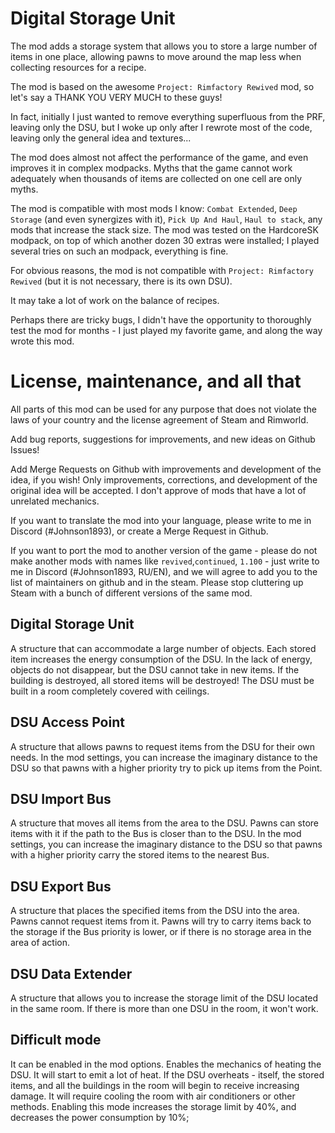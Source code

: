 # Digital Storage Unit

The mod adds a storage system that allows you to store a large number of items in one place, allowing pawns to move around the map less when collecting resources for a recipe.

The mod is based on the awesome `Project: Rimfactory Rewived` mod, so let's say a THANK YOU VERY MUCH to these guys!

In fact, initially I just wanted to remove everything superfluous from the PRF, leaving only the DSU, but I woke up only after I rewrote most of the code, leaving only the general idea and textures...

The mod does almost not affect the performance of the game, and even improves it in complex modpacks. Myths that the game cannot work adequately when thousands of items are collected on one cell are only myths.

The mod is compatible with most mods I know: `Combat Extended`, `Deep Storage` (and even synergizes with it), `Pick Up And Haul`, `Haul to stack`, any mods that increase the stack size.
The mod was tested on the HardcoreSK modpack, on top of which another dozen 30 extras were installed; I played several tries on such an modpack, everything is fine.

For obvious reasons, the mod is not compatible with `Project: Rimfactory Rewived` (but it is not necessary, there is its own DSU).

It may take a lot of work on the balance of recipes.

Perhaps there are tricky bugs, I didn't have the opportunity to thoroughly test the mod for months - I just played my favorite game, and along the way wrote this mod.

# License, maintenance, and all that
All parts of this mod can be used for any purpose that does not violate the laws of your country and the license agreement of Steam and Rimworld.

Add bug reports, suggestions for improvements, and new ideas on Github Issues!

Add Merge Requests on Github with improvements and development of the idea, if you wish! Only improvements, corrections, and development of the original idea will be accepted. I don't approve of mods that have a lot of unrelated mechanics.

If you want to translate the mod into your language, please write to me in Discord (#Johnson1893), or create a Merge Request in Github.

If you want to port the mod to another version of the game - please do not make another mods with names like `revived`,`continued`, `1.100` - just write to me in Discord (#Johnson1893, RU/EN), and we will agree to add you to the list of maintainers on github and in the steam. Please stop cluttering up Steam with a bunch of different versions of the same mod.

## Digital Storage Unit
A structure that can accommodate a large number of objects.
Each stored item increases the energy consumption of the DSU.
In the lack of energy, objects do not disappear, but the DSU cannot take in new items.
If the building is destroyed, all stored items will be destroyed!
The DSU must be built in a room completely covered with ceilings.

## DSU Access Point
A structure that allows pawns to request items from the DSU for their own needs.
In the mod settings, you can increase the imaginary distance to the DSU so that pawns with a higher priority try to pick up items from the Point.

## DSU Import Bus
A structure that moves all items from the area to the DSU. Pawns can store items with it if the path to the Bus is closer than to the DSU.
In the mod settings, you can increase the imaginary distance to the DSU so that pawns with a higher priority carry the stored items to the nearest Bus.

## DSU Export Bus
A structure that places the specified items from the DSU into the area.
Pawns cannot request items from it.
Pawns will try to carry items back to the storage if the Bus priority is lower, or if there is no storage area in the area of action.

## DSU Data Extender
A structure that allows you to increase the storage limit of the DSU located in the same room.
If there is more than one DSU in the room, it won't work.

## Difficult mode
It can be enabled in the mod options.
Enables the mechanics of heating the DSU. It will start to emit a lot of heat.
If the DSU overheats - itself, the stored items, and all the buildings in the room will begin to receive increasing damage.
It will require cooling the room with air conditioners or other methods.
Enabling this mode increases the storage limit by 40%, and decreases the power consumption by 10%;